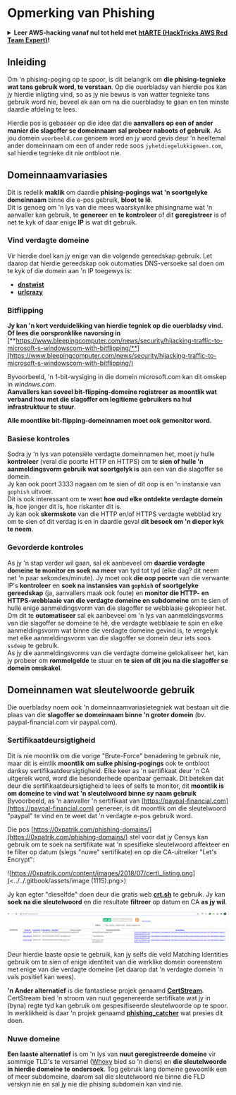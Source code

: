 # Opmerking van Phishing

<details>

<summary><strong>Leer AWS-hacking vanaf nul tot held met</strong> <a href="https://training.hacktricks.xyz/courses/arte"><strong>htARTE (HackTricks AWS Red Team Expert)</strong></a><strong>!</strong></summary>

Andere maniere om HackTricks te ondersteun:

* As jy jou **maatskappy geadverteer wil sien in HackTricks** of **HackTricks in PDF wil aflaai** Kyk na die [**INSKRYWINGSPLANNE**](https://github.com/sponsors/carlospolop)!
* Kry die [**amptelike PEASS & HackTricks swag**](https://peass.creator-spring.com)
* Ontdek [**Die PEASS Familie**](https://opensea.io/collection/the-peass-family), ons versameling van eksklusiewe [**NFTs**](https://opensea.io/collection/the-peass-family)
* **Sluit aan by die** 💬 [**Discord-groep**](https://discord.gg/hRep4RUj7f) of die [**telegram-groep**](https://t.me/peass) of **volg** ons op **Twitter** 🐦 [**@hacktricks\_live**](https://twitter.com/hacktricks\_live)**.**
* **Deel jou haktruuks deur PRs in te dien by die** [**HackTricks**](https://github.com/carlospolop/hacktricks) en [**HackTricks Cloud**](https://github.com/carlospolop/hacktricks-cloud) github-opslag.

</details>

## Inleiding

Om 'n phising-poging op te spoor, is dit belangrik om **die phising-tegnieke wat tans gebruik word, te verstaan**. Op die ouerbladsy van hierdie pos kan jy hierdie inligting vind, so as jy nie bewus is van watter tegnieke tans gebruik word nie, beveel ek aan om na die ouerbladsy te gaan en ten minste daardie afdeling te lees.

Hierdie pos is gebaseer op die idee dat die **aanvallers op een of ander manier die slagoffer se domeinnaam sal probeer naboots of gebruik**. As jou domein `voorbeeld.com` genoem word en jy word gevis deur 'n heeltemal ander domeinnaam om een of ander rede soos `jyhetdiegelukkigewen.com`, sal hierdie tegnieke dit nie ontbloot nie.

## Domeinnaamvariasies

Dit is redelik **maklik** om daardie **phising-pogings wat 'n soortgelyke domeinnaam** binne die e-pos gebruik, **bloot te lê**.\
Dit is genoeg om 'n lys van die mees waarskynlike phisingname wat 'n aanvaller kan gebruik, te **genereer** en **te kontroleer** of dit **geregistreer** is of net te kyk of daar enige **IP** is wat dit gebruik.

### Vind verdagte domeine

Vir hierdie doel kan jy enige van die volgende gereedskap gebruik. Let daarop dat hierdie gereedskap ook outomaties DNS-versoeke sal doen om te kyk of die domein aan 'n IP toegewys is:

* [**dnstwist**](https://github.com/elceef/dnstwist)
* [**urlcrazy**](https://github.com/urbanadventurer/urlcrazy)

### Bitflipping

**Jy kan 'n kort verduideliking van hierdie tegniek op die ouerbladsy vind. Of lees die oorspronklike navorsing in** [**https://www.bleepingcomputer.com/news/security/hijacking-traffic-to-microsoft-s-windowscom-with-bitflipping/**](https://www.bleepingcomputer.com/news/security/hijacking-traffic-to-microsoft-s-windowscom-with-bitflipping/)

Byvoorbeeld, 'n 1-bit-wysiging in die domein microsoft.com kan dit omskep in _windnws.com._\
**Aanvallers kan soveel bit-flipping-domeine registreer as moontlik wat verband hou met die slagoffer om legitieme gebruikers na hul infrastruktuur te stuur**.

**Alle moontlike bit-flipping-domeinnamen moet ook gemonitor word.**

### Basiese kontroles

Sodra jy 'n lys van potensiële verdagte domeinnamen het, moet jy hulle **kontroleer** (veral die poorte HTTP en HTTPS) om te **sien of hulle 'n aanmeldingsvorm gebruik wat soortgelyk is** aan een van die slagoffer se domein.\
Jy kan ook poort 3333 nagaan om te sien of dit oop is en 'n instansie van `gophish` uitvoer.\
Dit is ook interessant om te weet **hoe oud elke ontdekte verdagte domein is**, hoe jonger dit is, hoe riskanter dit is.\
Jy kan ook **skermskote** van die HTTP en/of HTTPS verdagte webblad kry om te sien of dit verdag is en in daardie geval **dit besoek om 'n dieper kyk te neem**.

### Gevorderde kontroles

As jy 'n stap verder wil gaan, sal ek aanbeveel om **daardie verdagte domeine te monitor en soek na meer** van tyd tot tyd (elke dag? dit neem net 'n paar sekondes/minute). Jy moet ook **die oop poorte** van die verwante IP's **kontroleer** en **soek na instansies van `gophish` of soortgelyke gereedskap** (ja, aanvallers maak ook foute) en **monitor die HTTP- en HTTPS-webblaaie van die verdagte domeine en subdomeine** om te sien of hulle enige aanmeldingsvorm van die slagoffer se webblaaie gekopieer het.\
Om dit te **outomatiseer** sal ek aanbeveel om 'n lys van aanmeldingsvorms van die slagoffer se domeine te hê, die verdagte webblaaie te spin en elke aanmeldingsvorm wat binne die verdagte domeine gevind is, te vergelyk met elke aanmeldingsvorm van die slagoffer se domein deur iets soos `ssdeep` te gebruik.\
As jy die aanmeldingsvorms van die verdagte domeine gelokaliseer het, kan jy probeer om **rommelgelde** te stuur en **te sien of dit jou na die slagoffer se domein omskakel**.

## Domeinnamen wat sleutelwoorde gebruik

Die ouerbladsy noem ook 'n domeinnaamvariasietegniek wat bestaan uit die plaas van die **slagoffer se domeinnaam binne 'n groter domein** (bv. paypal-financial.com vir paypal.com).

### Sertifikaatdeursigtigheid

Dit is nie moontlik om die vorige "Brute-Force" benadering te gebruik nie, maar dit is eintlik **moontlik om sulke phising-pogings** ook te ontbloot danksy sertifikaatdeursigtigheid. Elke keer as 'n sertifikaat deur 'n CA uitgereik word, word die besonderhede openbaar gemaak. Dit beteken dat deur die sertifikaatdeursigtigheid te lees of selfs te monitor, dit **moontlik is om domeine te vind wat 'n sleutelwoord binne sy naam gebruik** Byvoorbeeld, as 'n aanvaller 'n sertifikaat van [https://paypal-financial.com](https://paypal-financial.com) genereer, is dit moontlik om die sleutelwoord "paypal" te vind en te weet dat 'n verdagte e-pos gebruik word.

Die pos [https://0xpatrik.com/phishing-domains/](https://0xpatrik.com/phishing-domains/) stel voor dat jy Censys kan gebruik om te soek na sertifikate wat 'n spesifieke sleutelwoord affekteer en te filter op datum (slegs "nuwe" sertifikate) en op die CA-uitreiker "Let's Encrypt":

![https://0xpatrik.com/content/images/2018/07/cert\_listing.png](<../../.gitbook/assets/image (1115).png>)

Jy kan egter "dieselfde" doen deur die gratis web [**crt.sh**](https://crt.sh) te gebruik. Jy kan **soek na die sleutelwoord** en die resultate **filtreer** op datum en CA **as jy wil**.

![](<../../.gitbook/assets/image (519).png>)

Deur hierdie laaste opsie te gebruik, kan jy selfs die veld Matching Identities gebruik om te sien of enige identiteit van die werklike domein ooreenstem met enige van die verdagte domeine (let daarop dat 'n verdagte domein 'n vals positief kan wees).

**'n Ander alternatief** is die fantastiese projek genaamd [**CertStream**](https://medium.com/cali-dog-security/introducing-certstream-3fc13bb98067). CertStream bied 'n stroom van nuut gegenereerde sertifikate wat jy in (byna) regte tyd kan gebruik om gespesifiseerde sleutelwoorde op te spoor. In werklikheid is daar 'n projek genaamd [**phishing\_catcher**](https://github.com/x0rz/phishing\_catcher) wat presies dit doen.
### **Nuwe domeine**

**Een laaste alternatief** is om 'n lys van **nuut geregistreerde domeine** vir sommige TLD's te versamel ([Whoxy](https://www.whoxy.com/newly-registered-domains/) bied so 'n diens) en **die sleutelwoorde in hierdie domeine te ondersoek**. Tog gebruik lang domeine gewoonlik een of meer subdomeine, daarom sal die sleutelwoord nie binne die FLD verskyn nie en sal jy nie die phising subdomein kan vind nie.
